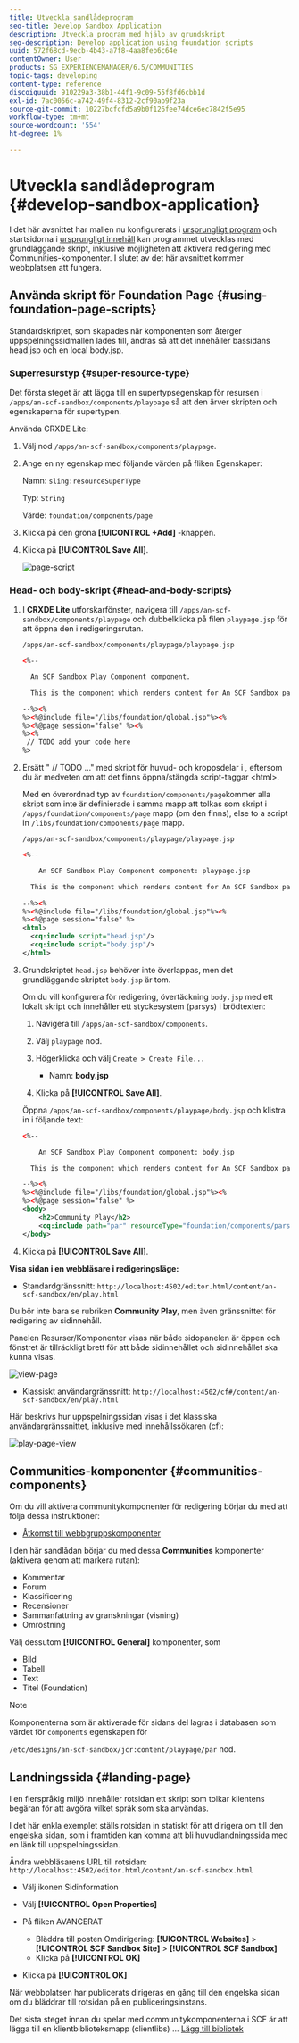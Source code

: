 ```yaml
---
title: Utveckla sandlådeprogram
seo-title: Develop Sandbox Application
description: Utveckla program med hjälp av grundskript
seo-description: Develop application using foundation scripts
uuid: 572f68cd-9ecb-4b43-a7f8-4aa8feb6c64e
contentOwner: User
products: SG_EXPERIENCEMANAGER/6.5/COMMUNITIES
topic-tags: developing
content-type: reference
discoiquuid: 910229a3-38b1-44f1-9c09-55f8fd6cbb1d
exl-id: 7ac0056c-a742-49f4-8312-2cf90ab9f23a
source-git-commit: 10227bcfcfd5a9b0f126fee74dce6ec7842f5e95
workflow-type: tm+mt
source-wordcount: '554'
ht-degree: 1%

---
```


# Utveckla sandlådeprogram  {#develop-sandbox-application}

I det här avsnittet har mallen nu konfigurerats i [ursprungligt program](initial-app.md) och startsidorna i [ursprungligt innehåll](initial-content.md) kan programmet utvecklas med grundläggande skript, inklusive möjligheten att aktivera redigering med Communities-komponenter. I slutet av det här avsnittet kommer webbplatsen att fungera.

## Använda skript för Foundation Page {#using-foundation-page-scripts}

Standardskriptet, som skapades när komponenten som återger uppspelningssidmallen lades till, ändras så att det innehåller bassidans head.jsp och en local body.jsp.

### Superresurstyp {#super-resource-type}

Det första steget är att lägga till en supertypsegenskap för resursen i `/apps/an-scf-sandbox/components/playpage` så att den ärver skripten och egenskaperna för supertypen.

Använda CRXDE Lite:

1. Välj nod `/apps/an-scf-sandbox/components/playpage`.
1. Ange en ny egenskap med följande värden på fliken Egenskaper:

   Namn: `sling:resourceSuperType`

   Typ: `String`

   Värde: `foundation/components/page`

1. Klicka på den gröna **[!UICONTROL +Add]** -knappen.
1. Klicka på **[!UICONTROL Save All]**.

   ![page-script](assets/page-script.png)

### Head- och body-skript {#head-and-body-scripts}

1. I **CRXDE Lite** utforskarfönster, navigera till `/apps/an-scf-sandbox/components/playpage` och dubbelklicka på filen `playpage.jsp` för att öppna den i redigeringsrutan.

   `/apps/an-scf-sandbox/components/playpage/playpage.jsp`

   ```xml
   <%--
   
     An SCF Sandbox Play Component component.
   
     This is the component which renders content for An SCF Sandbox page.
   
   --%><%
   %><%@include file="/libs/foundation/global.jsp"%><%
   %><%@page session="false" %><%
   %><%
    // TODO add your code here
   %>
   ```

1. Ersätt &quot; // TODO ...&quot; med skript för huvud- och kroppsdelar i , eftersom du är medveten om att det finns öppna/stängda script-taggar &lt;html>.

   Med en överordnad typ av `foundation/components/page`kommer alla skript som inte är definierade i samma mapp att tolkas som skript i `/apps/foundation/components/page` mapp (om den finns), else to a script in `/libs/foundation/components/page` mapp.

   `/apps/an-scf-sandbox/components/playpage/playpage.jsp`

   ```xml
   <%--
   
       An SCF Sandbox Play Component component: playpage.jsp
   
     This is the component which renders content for An SCF Sandbox page.
   
   --%><%
   %><%@include file="/libs/foundation/global.jsp"%><%
   %><%@page session="false" %>
   <html>
     <cq:include script="head.jsp"/>
     <cq:include script="body.jsp"/>
   </html>
   ```

1. Grundskriptet `head.jsp` behöver inte överlappas, men det grundläggande skriptet `body.jsp` är tom.

   Om du vill konfigurera för redigering, övertäckning `body.jsp` med ett lokalt skript och innehåller ett styckesystem (parsys) i brödtexten:

   1. Navigera till `/apps/an-scf-sandbox/components`.
   1. Välj `playpage` nod.
   1. Högerklicka och välj `Create > Create File...`

      * Namn: **body.jsp**

   1. Klicka på **[!UICONTROL Save All]**.

   Öppna `/apps/an-scf-sandbox/components/playpage/body.jsp` och klistra in i följande text:

   ```xml
   <%--
   
       An SCF Sandbox Play Component component: body.jsp
   
     This is the component which renders content for An SCF Sandbox page.
   
   --%><%
   %><%@include file="/libs/foundation/global.jsp"%><%
   %><%@page session="false" %>
   <body>
       <h2>Community Play</h2>
       <cq:include path="par" resourceType="foundation/components/parsys" />
   </body>
   ```

1. Klicka på **[!UICONTROL Save All]**.

**Visa sidan i en webbläsare i redigeringsläge:**

* Standardgränssnitt: `http://localhost:4502/editor.html/content/an-scf-sandbox/en/play.html`

Du bör inte bara se rubriken **Community Play**, men även gränssnittet för redigering av sidinnehåll.

Panelen Resurser/Komponenter visas när både sidopanelen är öppen och fönstret är tillräckligt brett för att både sidinnehållet och sidinnehållet ska kunna visas.

![view-page](assets/view-page.png)

* Klassiskt användargränssnitt: `http://localhost:4502/cf#/content/an-scf-sandbox/en/play.html`

Här beskrivs hur uppspelningssidan visas i det klassiska användargränssnittet, inklusive med innehållssökaren (cf):

![play-page-view](assets/play-page-view.png)

## Communities-komponenter {#communities-components}

Om du vill aktivera communitykomponenter för redigering börjar du med att följa dessa instruktioner:

* [Åtkomst till webbgruppskomponenter](basics.md#accessing-communities-components)

I den här sandlådan börjar du med dessa **Communities** komponenter (aktivera genom att markera rutan):

* Kommentar
* Forum
* Klassificering
* Recensioner
* Sammanfattning av granskningar (visning)
* Omröstning

Välj dessutom **[!UICONTROL General]** komponenter, som

* Bild
* Tabell
* Text
* Titel (Foundation)

>[!NOTE]
>
>Komponenterna som är aktiverade för sidans del lagras i databasen som värdet för `components` egenskapen för
>
>`/etc/designs/an-scf-sandbox/jcr:content/playpage/par` nod.

## Landningssida {#landing-page}

I en flerspråkig miljö innehåller rotsidan ett skript som tolkar klientens begäran för att avgöra vilket språk som ska användas.

I det här enkla exemplet ställs rotsidan in statiskt för att dirigera om till den engelska sidan, som i framtiden kan komma att bli huvudlandningssida med en länk till uppspelningssidan.

Ändra webbläsarens URL till rotsidan: `http://localhost:4502/editor.html/content/an-scf-sandbox.html`

* Välj ikonen Sidinformation
* Välj **[!UICONTROL Open Properties]**
* På fliken AVANCERAT

   * Bläddra till posten Omdirigering: **[!UICONTROL Websites]** > **[!UICONTROL SCF Sandbox Site]** > **[!UICONTROL SCF Sandbox]**
   * Klicka på **[!UICONTROL OK]**

* Klicka på **[!UICONTROL OK]**

När webbplatsen har publicerats dirigeras en gång till den engelska sidan om du bläddrar till rotsidan på en publiceringsinstans.

Det sista steget innan du spelar med communitykomponenterna i SCF är att lägga till en klientbiblioteksmapp (clientlibs) ... [Lägg till bibliotek](add-clientlibs.md)
